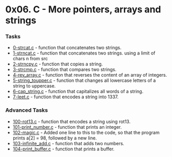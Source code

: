 # 0x06. C - More pointers, arrays and strings

### Tasks

- [0-strcat.c](0-strcat.c) - function that concatenates two strings.
- [1-strncat.c](1-strncat.c) - function that concatenates two strings. using a limit of chars n from src
- [2-strncpy.c](2-strncpy.c) - function that copies a string.
- [3-strcmp.c](3-strcmp.c) - function that compares two strings.
- [4-rev_array.c](4-rev_array.c) - function that reverses the content of an array of integers.
- [5-string_toupper.c](5-string_toupper.c) - function that changes all lowercase letters of a string to uppercase.
- [6-cap_string.c](6-cap_string.c) - function that capitalizes all words of a string.
- [7-leet.c](7-leet.c) - function that encodes a string into 1337.

### Advanced Tasks

- [100-rot13.c](100-rot13.c) - function that encodes a string using rot13.
- [101-print_number.c](101-print_number.c) - function that prints an integer.
- [102-magic.c](102-magic.c) - Added one line to this to the code, so that the program prints a[2] = 98, followed by a new line.
- [103-infinite_add.c](103-infinite_add.c) - function that adds two numbers.
- [104-print_buffer.c](104-print_buffer.c) - function that prints a buffer.